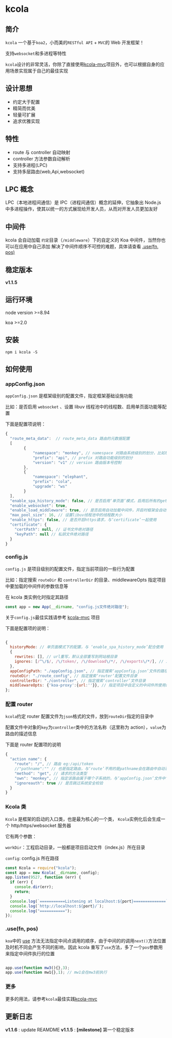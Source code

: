 # kcola

## 简介

`kcola` 一个基于`koa2`，小而美的`RESTful API` + `MVC`的 Web 开发框架！

支持`websocket`和多进程等特性

`kcola`设计的非常灵活，你除了直接使用[kcola-mvc](https://github.com/Khadron/kcola-mvc)项目外，也可以根据自身的应用场景实现属于自己的最佳实现

## 设计思想

- 约定大于配置
- 精简而优美
- 轻量可扩展
- 追求优雅实现

## 特性

- route 与 controller 自动映射
- controller 方法参数自动解析
- 支持多进程(LPC)
- 支持多层路由(web,Api,websocket)

## LPC 概念

LPC（本地进程间通信）是 IPC（进程间通信）概念的延伸，它抽象出 Node.js 中多进程操作，使其以统一的方式展现给开发人员，从而对开发人员更加友好

## 中间件

kcola 会自动加载 `约定`目录（`/middleware`）下的自定义的 Koa 中间件，当然你也可以在应用中自己添加
解决了中间件顺序不可控的难题，具体请查看 [.use(fn, pos)](#use)</a>

## 稳定版本

**v1.1.5**

## 运行环境

node version >=8.94

koa >=2.0

## 安装

```shell
npm i kcola -S
```

## 如何使用

### appConfig.json

`appConfig.json` 是框架级别的配置文件，指定框架基础设施功能

比如：是否启用 `websocket` 、设置 libuv 线程池中的线程数、启用单页面功能等配置

下面是配置项说明：

```js
{
  "route_meta_data":  // route_meta_data 路由的元数据配置
  [
        {
            "namespace": "monkey", // namespace 对路由系统级别的划分，比如现在这个路由属于 ‘monkey’子系统的
            "prefix": "api", // prefix 对路由功能级别的划分
            "version": "v1" // version 路由版本号控制
        },
        {
            "namespace": "elephant",
            "prefix": "cola",
            "upgrade": "ws"
        }
  ],
  "enable_spa_history_mode": false, // 是否启用‘单页面’模式，启用后所有的get请求都会返回 ‘index.html’内容，可以在‘config’中设置要忽略的请求，比如‘/api’前缀的请求
  "enable_websocket": true,
  "enable_load_middleware": true, // 是否启用自动加载中间件，开启时框架会自动扫描工程目录下的‘middleware’文件夹病加载对应的中间件，中间件的参数可在‘config’中用middlewareOpts来设置
  "max_pool_size": 16, // 设置libuv线程池中的线程数大小
  "enable_https": false, // 是否开启https请求，与‘certificate’一起使用
  "certificate": {
    "certPath": null, // 证书文件绝对路径
    "keyPath": null // 私钥文件绝对路径
  }
}
```

### config.js

`config.js` 是项目级别的配置文件，指定当前项目的一些行为配置

比如：指定搜索 `routeDir` 和 `controllerDir` 的目录、middlewareOpts 指定项目中要加载的中间件的参数信息等

在 kcola 类实例化时指定其路径

```js
const app = new App(__dirname, "config.js文件绝对路径");
```

关于`config.js`最佳实践请参考 [kcola-mvc](https://github.com/Khadron/kcola-mvc/tree/master/src/config) 项目

下面是配置项的说明：

```js

{
  historyMode: // 单页面模式下的配置，与 ‘enable_spa_history_mode’配合使用
  {
    rewrites: [], // url重写，默认全部重写到网站根目录
    ignores: [/^\/$/, /\/token/, /\/download\/*/, /\/exports\/*/], // 忽略要重写的路径
  },
  appConfigPath: "./appConfig.json", // 指定搜索‘appConfig.json’文件的路径
  routeDir: "./route_config", // 指定搜索‘router‘配置文件目录
  controllerDir: "./controller", // 指定搜索‘controller’文件目录
  middlewareOpts: {'koa-proxy':{url:''}}, // 指定项目中自定义的中间件所使用的参数，key为中间件目录的名称，如‘middleware’文件夹中的‘koa-proxy’文件或‘koa-proxy’文件夹
};
```

### 配置 router

`kcola`约定 router 配置文件为`json`格式的文件，放到`routeDir`指定的目录中

配置文件中对象的`key`为`controller`类中的方法名称（这里称为 action），`value`为路由的描述信息

下面是 router 配置项的说明

```js
{
  "action name": {
    "route": "/", // 路由 eg:/api/token
    //"pathname":"" // 也是指定路由，与‘route’不用的是pathname会在路由中自动添加上controller文件的name。eg:/api/home/token
    "method": "get", // 请求的方法类型
    "own": "monkey", // 指定该路由属于哪个子系统的，与‘appConfig.json’文件中‘route_meta_data’对象的‘namespace’的值对应
    "ignoreauth": true // 是否跳过系统安全校验
  }
}
```

### Kcola 类

`Kcola` 是框架的启动的入口类，也是最为核心的一个类， `Kcola`实例化后会生成一个 http/https/websocket 服务器

它有两个参数：

`workDir`：工程启动目录，一般都是项目启动文件（index.js）所在目录

`config`: config.js 所在路径

```js
const Kcola = require("kcola");
const app = new Kcola(__dirname, config);
app.listen(9527, function (err) {
  if (err) {
    console.dir(err);
    return;
  }
  console.log(`===========Listening at localhost:${port}==============`);
  console.log(`http://localhost:${port}/`);
  console.log("===========");
});
```

### .use(fn, pos)

`koa`中的 <a id="use" href="#">use</a> 方法无法指定中间点调用的顺序，由于中间的的调用`next()`方法位置及时机不同会产生不同的影响，因此 kcola 重写了`use`方法，多了一个`pos`参数用来指定中间件执行的位置

```js

app.use(function mw3(){},3);
app.use(function mw1{},1); // mw1会在mw3前执行
```

### 更多

更多的用法，请参考`kcola`最佳实践[kcola-mvc](https://github.com/Khadron/kcola-mvc)

## 更新日志

**v1.1.6** : update REAMDME
**v1.1.5** : **[milestone]** 第一个稳定版本

